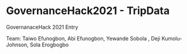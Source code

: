 # GovernanceHack2021 - TripData

GovernanaceHack 2021 Entry 

Team: 
Taiwo Efunogbon, Abi Efunogbon, Yewande Sobola , Deji Kumolu-Johnson, Sola Erogbogbo


